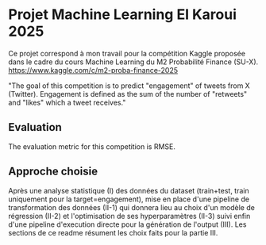 # Projet Machine Learning El Karoui 2025

Ce projet correspond à mon travail pour la compétition Kaggle proposée dans le cadre du cours Machine Learning du M2 Probabilité Finance (SU-X). https://www.kaggle.com/c/m2-proba-finance-2025

"The goal of this competition is to predict "engagement" of tweets from X (Twitter). Engagement is defined as the sum of the number of "retweets" and "likes" which a tweet receives."

## Evaluation
The evaluation metric for this competition is RMSE.

## Approche choisie
Après une analyse statistique (I) des données du dataset (train+test, train uniquement pour la target=engagement), mise en place d'une pipeline de transformation des données (II-1) qui donnera lieu au choix d'un modèle de régression (II-2) et l'optimisation de ses hyperparamètres (II-3) suivi enfin d'une pipeline d'execution directe pour la génération de l'output (III). Les sections de ce readme résument les choix faits pour la partie III.


